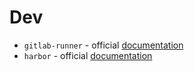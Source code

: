 # Dev
- `gitlab-runner` - official [documentation](https://gitlab.com/charts/gitlab-runner) 
- `harbor` - official [documentation](https://github.com/goharbor/harbor-helm)

